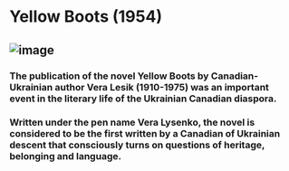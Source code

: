 # Yellow Boots (1954)
## ![image](https://upload.wikimedia.org/wikipedia/en/d/d4/Yellow_Boots_%28Vera_Lysenko_novel%29.jpg)
### The publication of the novel Yellow Boots by Canadian-Ukrainian author Vera Lesik (1910-1975) was an important event in the literary life of the Ukrainian Canadian diaspora.
### Written under the pen name Vera Lysenko, the novel is considered to be the first written by a Canadian of Ukrainian descent that consciously turns on questions of heritage, belonging and language.
